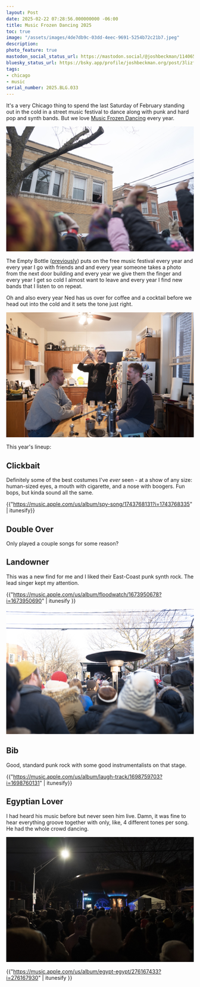 ```yaml
---
layout: Post
date: 2025-02-22 07:28:56.000000000 -06:00
title: Music Frozen Dancing 2025
toc: true
image: "/assets/images/4de7db9c-03dd-4eec-9691-5254b72c21b7.jpeg"
description:
photo_feature: true
mastodon_social_status_url: https://mastodon.social/@joshbeckman/114065743909806064
bluesky_status_url: https://bsky.app/profile/joshbeckman.org/post/3lizfr23qqb24
tags:
- chicago
- music
serial_number: 2025.BLG.033
---
```

It's a very Chicago thing to spend the last Saturday of February standing out in the cold in a street music festival to dance along with punk and hard pop and synth bands. But we love [Music Frozen Dancing](https://www.musicfrozendancing.com/) every year.

![giving them the finger](/assets/images/4de7db9c-03dd-4eec-9691-5254b72c21b7.jpeg)

The Empty Bottle ([previously](https://www.joshbeckman.org/search/?q=%27%22empty%20bottle%22)) puts on the free music festival every year and every year I go with friends and and every year someone takes a photo from the next door building and every year we give them the finger and every year I get so cold I almost want to leave and every year I find new bands that I listen to on repeat.

Oh and also every year Ned has us over for coffee and a cocktail before we head out into the cold and it sets the tone just right.

![Ned making cocktails](/assets/images/649643c1-1d43-4082-8084-f4882a591940.jpeg)

This year's lineup:

## Clickbait

Definitely some of the best costumes I've _ever_ seen - at a show of any size: human-sized eyes, a mouth with cigarette, and a nose with boogers. Fun bops, but kinda sound all the same.

{{"https://music.apple.com/us/album/spy-song/1743768131?i=1743768335" | itunesify}}

## Double Over

Only played a couple songs for some reason?

## Landowner

This was a new find for me and I liked their East-Coast punk synth rock. The lead singer kept my attention.

{{"https://music.apple.com/us/album/floodwatch/1673950678?i=1673950690" | itunesify }}

![Landowner](/assets/images/2e4f712d-4c40-4d39-b726-e7d7b66961fa.jpeg)

## Bib

Good, standard punk rock with some good instrumentalists on that stage.

{{"https://music.apple.com/us/album/laugh-track/1698759703?i=1698760131" | itunesify}}

## Egyptian Lover

I had heard his music before but never seen him live. Damn, it was fine to hear everything groove together with only, like, 4 different tones per song. He had the whole crowd dancing.

![Egyptian Lover](/assets/images/c9eb23f8-49bb-4652-b810-f9ace5d61ec3.jpeg)

{{"https://music.apple.com/us/album/egypt-egypt/276167433?i=276167930" | itunesify }}
